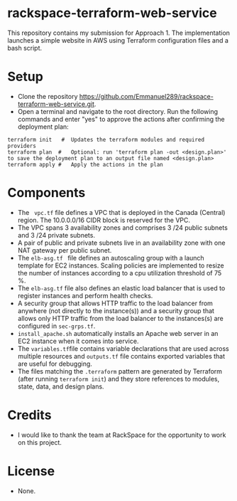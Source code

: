# rackspace-terraform-web-service
This repository contains my submission for Approach 1. The implementation launches a simple website in AWS using Terraform configuration files and a bash script.
# Setup

- Clone the repository https://github.com/Emmanuel289/rackspace-terraform-web-service.git.
- Open a terminal and navigate to the root directory. Run the following commands and enter "yes" to approve the actions after confirming the deployment plan:
```
terraform init   #  Updates the terraform modules and required providers
terraform plan  #   Optional: run 'terraform plan -out <design.plan>' to save the deployment plan to an output file named <design.plan>
terraform apply #   Apply the actions in the plan
```

# Components

- The ``` vpc.tf``` file defines a VPC that is deployed in the Canada (Central) region. The 10.0.0.0/16 CIDR block is reserved for the VPC.
- The VPC spans 3 availability zones and comprises 3 /24 public subnets and 3 /24 private subnets.
- A pair of public and private subnets live in an availability zone with one NAT gateway per public subnet.
-  The ```elb-asg.tf ``` file defines an autoscaling group with a launch template for EC2 instances. Scaling policies are implemented to resize the number of instances according to a cpu utilization threshold of 75 %.
-  The ```elb-asg.tf``` file also defines an elastic load balancer that is used to register    instances and perform health checks.
-  A security group that allows HTTP traffic to the load balancer from anywhere (not directly to the instance(s)) and a security group that allows only HTTP traffic from the load balancer to the instances(s) are configured in ```sec-grps.tf```.
- ```install_apache.sh``` automatically installs an Apache web server in an EC2 instance when it comes into service.
- The ```variables.tf```file contains variable declarations that are used across multiple resources and ```outputs.tf``` file contains exported variables that are useful for debugging.
- The files matching the ```.terraform``` pattern are generated by Terraform (after running ```terraform init```) and they store references to modules, state, data, and design plans.

# Credits
- I would like to thank the team at RackSpace for the opportunity to work on this project.

# License
- None.






